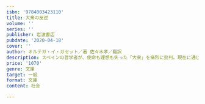 ```yaml
---
isbn: '9784003423110'
title: 大衆の反逆
volume: ''
series: ''
publisher: 岩波書店
pubdate: '2020-04-18'
cover: ''
author: オルテガ・イ・ガセット／著 佐々木孝／翻訳
description: スペインの哲学者が、使命も理想も失った「大衆」を痛烈に批判。現在に通じる警世の書。(解説=宇野重規)
price: '1070'
genre: 文庫
target: 一般
format: 文庫
content: 社会

---
```

